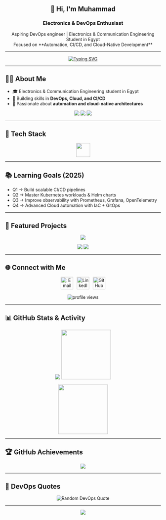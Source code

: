 <!-- Profile Header -->
<h2 align="center">👋 Hi, I'm Muhammad</h2>
<h3 align="center">Electronics & DevOps Enthusiast</h3>

<p align="center">
Aspiring DevOps engineer | Electronics & Communication Engineering Student in Egypt<br>
Focused on **Automation, CI/CD, and Cloud-Native Development**
</p>

---

<!-- Typing Animation -->
<p align="center">
  <a href="https://git.io/typing-svg">
    <img src="https://readme-typing-svg.herokuapp.com?font=Fira+Code&pause=1000&color=0CF7D0&center=true&vCenter=true&width=500&lines=DevOps+Engineer+in+Progress;Automation+•+CI%2FCD+•+Cloud;Always+Learning+•+Always+Building" alt="Typing SVG"/>
  </a>
</p>

---

## 👨‍💻 About Me  

- 🎓 Electronics & Communication Engineering student in Egypt  
- 🌱 Building skills in **DevOps, Cloud, and CI/CD**  
- 🚀 Passionate about **automation and cloud-native architectures**  

<p align="center">
  <img src="https://img.shields.io/badge/DevOps-Engineer%20in%20Progress-blue?style=flat&logo=devops"/>
  <img src="https://img.shields.io/badge/Cloud-AWS%20|%20Azure-orange?style=flat&logo=cloud"/>
  <img src="https://img.shields.io/badge/Linux-Enthusiast-gray?style=flat&logo=linux"/>
</p>

---

## 🔧 Tech Stack  

<p align="center">
  <img src="https://skillicons.dev/icons?i=aws,azure,terraform,githubactions,jenkins,docker,kubernetes,nginx,mysql,postman,vscode,linux,git,bash,python" height="45"/>
</p>

---

## 📚 Learning Goals (2025)

- Q1 → Build scalable CI/CD pipelines  
- Q2 → Master Kubernetes workloads & Helm charts  
- Q3 → Improve observability with Prometheus, Grafana, OpenTelemetry  
- Q4 → Advanced Cloud automation with IaC + GitOps  

---

## 🚀 Featured Projects  

<p align="center">
  <a href="https://github.com/Muhammad-296/Flight-Reservation-App">
    <img src="https://github-readme-stats.vercel.app/api/pin/?username=Muhammad-296&repo=Flight-Reservation-App&theme=tokyonight&hide_border=true&v=2" />
  </a>
</p>

<p align="center">
  <img src="https://img.shields.io/badge/Coming%20Soon-Project%202-gray?style=for-the-badge" />
  <img src="https://img.shields.io/badge/Coming%20Soon-Project%203-gray?style=for-the-badge" />
</p>

---

## 🌐 Connect with Me  

<p align="center">
  <a href="mailto:muhammad.al.ajami.se@gmail.com"><img src="https://img.icons8.com/color/48/gmail-new.png" width="40" alt="Email"/></a>
  &nbsp;
  <a href="https://www.linkedin.com/in/muhammad-abdulhamid/"><img src="https://img.icons8.com/color/48/linkedin.png" width="40" alt="LinkedIn"/></a>
  &nbsp;
  <a href="https://github.com/Muhammad-296"><img src="https://img.icons8.com/material-outlined/48/github.png" width="40" alt="GitHub"/></a>
</p>

<p align="center"> 
  <img src="https://komarev.com/ghpvc/?username=Muhammad-296&label=Profile+Views&color=0e75b6&style=flat" alt="profile views"/>
</p>

---

## 📊 GitHub Stats & Activity  

<p align="center">
  <picture>
    <source media="(prefers-color-scheme: dark)" srcset="https://github-readme-stats.vercel.app/api?username=Muhammad-296&show_icons=true&theme=tokyonight&hide_border=true&count_private=true"/>
    <source media="(prefers-color-scheme: light)" srcset="https://github-readme-stats.vercel.app/api?username=Muhammad-296&show_icons=true&theme=default&hide_border=true&count_private=true"/>
    <img src="https://github-readme-stats.vercel.app/api?username=Muhammad-296&show_icons=true"/>
  </picture>
  <img src="https://github-readme-streak-stats.herokuapp.com/?user=Muhammad-296&theme=tokyonight&hide_border=true" height="160"/>
</p>

<p align="center">
  <img src="https://github-readme-stats.vercel.app/api/top-langs/?username=Muhammad-296&layout=compact&theme=tokyonight&hide_border=true" height="160"/>
</p>

---

## 🏆 GitHub Achievements  

<p align="center">
  <img src="https://github-profile-trophy.vercel.app/?username=Muhammad-296&theme=tokyonight&no-frame=true&margin-w=15&margin-h=15"/>
</p>

---

## 📖 DevOps Quotes  

<p align="center">
  <img src="https://quotes-github-readme.vercel.app/api?type=horizontal&theme=tokyonight" alt="Random DevOps Quote"/>
</p>

---

<p align="center">
  <a href="https://github.com/Muhammad-296?tab=repositories">
    <img src="https://img.shields.io/badge/⭐-Star%20my%20repos-yellow" />
  </a>
</p>
